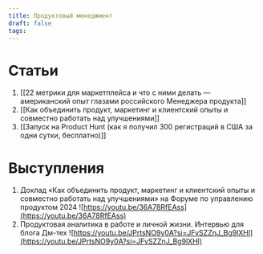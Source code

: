 ```yaml
---
title: Продуктовый менеджмент
draft: false
tags:
---
```

# Статьи

1. [[22 метрики для маркетплейса и что с ними делать — американский опыт глазами российского Менеджера продукта]]
2. [[Как объединить продукт, маркетинг и клиентский опыты и совместно работать над улучшениями]]
3. [[Запуск на Product Hunt (как я получил 300 регистраций в США за одни сутки, бесплатно)]]

# Выступления

1. Доклад «Как объединить продукт, маркетинг и клиентский опыты и совместно работать над улучшениями» на Форуме по управлению продуктом 2024 
   ![https://youtu.be/36A78RfEAss](https://youtu.be/36A78RfEAss)
2. Продуктовая аналитика в работе и личной жизни. Интервью для блога Дм-тех 
   ![https://youtu.be/JPrtsNO9y0A?si=JFvSZZnJ_Bg9lXHl](https://youtu.be/JPrtsNO9y0A?si=JFvSZZnJ_Bg9lXHl)
